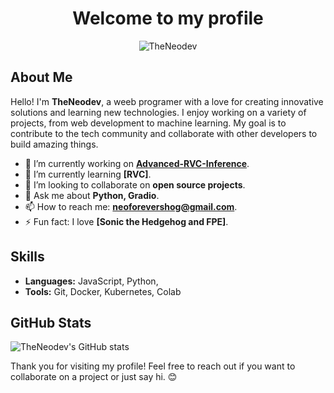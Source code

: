
<h1 align="center">Welcome to my profile</h1>
<div align="center">
  <img src="https://komarev.com/ghpvc/?username=TheNeodev&label=Visitor&color=A020F0&style=flat" alt="TheNeodev" />
</div>


## About Me

Hello! I'm **TheNeodev**, a weeb programer with a love for creating innovative solutions and learning new technologies. I enjoy working on a variety of projects, from web development to machine learning. My goal is to contribute to the tech community and collaborate with other developers to build amazing things.

- 🔭 I’m currently working on **[Advanced-RVC-Inference](https://github.com/ArkanDash/Advanced-RVC-Inference)**.
- 🌱 I’m currently learning **[RVC]**.
- 👯 I’m looking to collaborate on **open source projects**.
- 💬 Ask me about **Python, Gradio**.
- 📫 How to reach me: **[neoforevershog@gmail.com](mailto:neoforevershog@gmail.com)**.
- ⚡ Fun fact: I love **[Sonic the Hedgehog and FPE]**.

## Skills

- **Languages:** JavaScript, Python, 
- **Tools:** Git, Docker, Kubernetes, Colab
## GitHub Stats

![TheNeodev's GitHub stats](https://github-readme-stats.vercel.app/api?username=TheNeodev&show_icons=true&theme=radical)


Thank you for visiting my profile! Feel free to reach out if you want to collaborate on a project or just say hi. 😊
